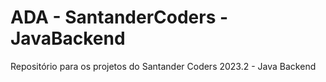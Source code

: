 # ADA - SantanderCoders - JavaBackend
Repositório para os projetos do Santander Coders 2023.2 - Java Backend
